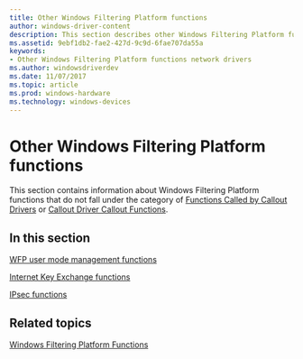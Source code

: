 ```yaml
---
title: Other Windows Filtering Platform functions
author: windows-driver-content
description: This section describes other Windows Filtering Platform functions.
ms.assetid: 9ebf1db2-fae2-427d-9c9d-6fae707da55a
keywords:
- Other Windows Filtering Platform functions network drivers
ms.author: windowsdriverdev
ms.date: 11/07/2017
ms.topic: article
ms.prod: windows-hardware
ms.technology: windows-devices
---
```


# Other Windows Filtering Platform functions

This section contains information about Windows Filtering Platform functions that do not fall under the category of [Functions Called by Callout Drivers](https://msdn.microsoft.com/library/windows/hardware/ff550051) or [Callout Driver Callout Functions](https://msdn.microsoft.com/library/windows/hardware/ff543875). 

## In this section

[WFP user mode management functions](wfp-user-mode-management-functions.md)

[Internet Key Exchange functions](internet-key-exchange-functions.md)

[IPsec functions](ipsec-functions.md)

## Related topics

[Windows Filtering Platform Functions](https://msdn.microsoft.com/library/windows/hardware/ff550048)

